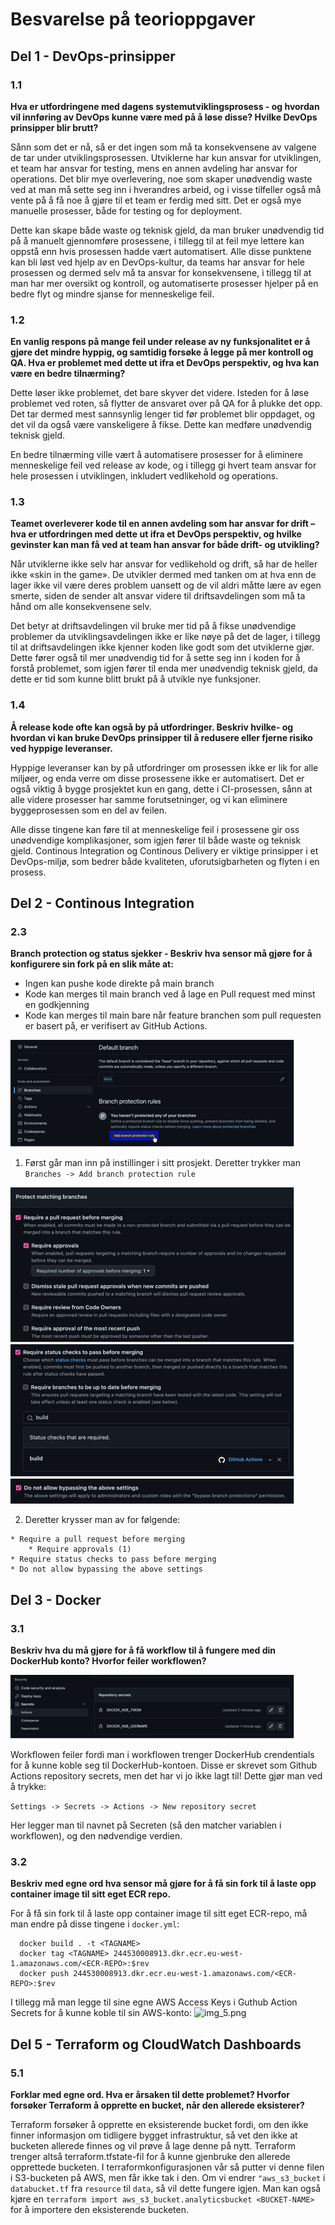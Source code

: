 # Besvarelse på teorioppgaver

## Del 1 - DevOps-prinsipper
### 1.1
**Hva er utfordringene med dagens systemutviklingsprosess - og hvordan vil innføring av DevOps kunne være med på å løse disse? Hvilke DevOps prinsipper blir brutt?**

Sånn som det er nå, så er det ingen som må ta konsekvensene av valgene de tar under utviklingsprosessen. Utviklerne har kun ansvar for utviklingen, et team har ansvar for testing, mens en annen avdeling har ansvar for operations. Det blir mye overlevering, noe som skaper unødvendig waste ved at man må sette seg inn i hverandres arbeid, og i visse tilfeller også må vente på å få noe å gjøre til et team er ferdig med sitt. Det er også mye manuelle prosesser, både for testing og for deployment. 

Dette kan skape både waste og teknisk gjeld, da man bruker unødvendig tid på å manuelt gjennomføre prosessene, i tillegg til at feil mye lettere kan oppstå enn hvis prosessen hadde vært automatisert. Alle disse punktene kan bli løst ved hjelp av en DevOps-kultur, da teams har ansvar for hele prosessen og dermed selv må ta ansvar for konsekvensene, i tillegg til at man har mer oversikt og kontroll, og automatiserte prosesser hjelper på en bedre flyt og mindre sjanse for menneskelige feil.

### 1.2
**En vanlig respons på mange feil under release av ny funksjonalitet er å gjøre det mindre hyppig, og samtidig forsøke å legge på mer kontroll og QA. Hva er problemet med dette ut ifra et DevOps perspektiv, og hva kan være en bedre tilnærming?**

Dette løser ikke problemet, det bare skyver det videre. Isteden for å løse problemet ved roten, så flytter de ansvaret over på QA for å plukke det opp. Det tar dermed mest sannsynlig lenger tid før problemet blir oppdaget, og det vil da også være vanskeligere å fikse. Dette kan medføre unødvendig teknisk gjeld. 

En bedre tilnærming ville vært å automatisere prosesser for å eliminere menneskelige feil ved release av kode, og i tillegg gi hvert team ansvar for hele prosessen i utviklingen, inkludert vedlikehold og operations.

### 1.3
**Teamet overleverer kode til en annen avdeling som har ansvar for drift – hva er utfordringen med dette ut ifra et DevOps perspektiv, og hvilke gevinster kan man få ved at team han ansvar for både drift- og utvikling?**

Når utviklerne ikke selv har ansvar for vedlikehold og drift, så har de heller ikke «skin in the game». De utvikler dermed med tanken om at hva enn de lager ikke vil være deres problem uansett og de vil aldri måtte lære av egen smerte, siden de sender alt ansvar videre til driftsavdelingen som må ta hånd om alle konsekvensene selv. 

Det betyr at driftsavdelingen vil bruke mer tid på å fikse unødvendige problemer da utviklingsavdelingen ikke er like nøye på det de lager, i tillegg til at driftsavdelingen ikke kjenner koden like godt som det utviklerne gjør. Dette fører også til mer unødvendig tid for å sette seg inn i koden for å forstå problemet, som igjen fører til enda mer unødvendig teknisk gjeld, da dette er tid som kunne blitt brukt på å utvikle nye funksjoner.

### 1.4
**Å release kode ofte kan også by på utfordringer. Beskriv hvilke- og hvordan vi kan bruke DevOps prinsipper til å redusere eller fjerne risiko ved hyppige leveranser.**

Hyppige leveranser kan by på utfordringer om prosessen ikke er lik for alle miljøer, og enda verre om disse prosessene ikke er automatisert. Det er også viktig å bygge prosjektet kun en gang, dette i CI-prosessen, sånn at alle videre prosesser har samme forutsetninger, og vi kan eliminere byggeprosessen som en del av feilen. 

Alle disse tingene kan føre til at menneskelige feil i prosessene gir oss unødvendige komplikasjoner, som igjen fører til både waste og teknisk gjeld. Continous Integration og Continous Delivery er viktige prinsipper i et DevOps-miljø, som bedrer både kvaliteten, uforutsigbarheten og flyten i en prosess.

## Del 2 - Continous Integration
### 2.3
**Branch protection og status sjekker - Beskriv hva sensor må gjøre for å konfigurere sin fork på en slik måte at:**
- Ingen kan pushe kode direkte på main branch
- Kode kan merges til main branch ved å lage en Pull request med minst en godkjenning
- Kode kan merges til main bare når feature branchen som pull requesten er basert på, er verifisert av GitHub Actions.

![img.png](images/img.png)

1. Først går man inn på instillinger i sitt prosjekt. Deretter trykker man ```Branches -> Add branch protection rule```

![img_1.png](images/img_1.png)
![img_2.png](images/img_2.png)
![img_3.png](images/img_3.png)

2. Deretter krysser man av for følgende:
```
* Require a pull request before merging
    * Require approvals (1)
* Require status checks to pass before merging
* Do not allow bypassing the above settings
```
## Del 3 - Docker
### 3.1
**Beskriv hva du må gjøre for å få workflow til å fungere med din DockerHub konto? Hvorfor feiler workflowen?**

![img_4.png](images/img_4.png)

Workflowen feiler fordi man i workflowen trenger DockerHub crendentials for å kunne koble seg til DockerHub-kontoen. Disse er skrevet som Github Actions repository secrets, men det har vi jo ikke lagt til!
Dette gjør man ved å trykke:

```Settings -> Secrets -> Actions -> New repository secret```

Her legger man til navnet på Secreten (så den matcher variablen i workflowen), og den nødvendige verdien.

### 3.2
**Beskriv med egne ord hva sensor må gjøre for å få sin fork til å laste opp container image til sitt eget ECR repo.**

For å få sin fork til å laste opp container image til sitt eget ECR-repo, må man endre på disse tingene i ```docker.yml```:
```
  docker build . -t <TAGNAME>
  docker tag <TAGNAME> 244530008913.dkr.ecr.eu-west-1.amazonaws.com/<ECR-REPO>:$rev
  docker push 244530008913.dkr.ecr.eu-west-1.amazonaws.com/<ECR-REPO>:$rev
```

I tillegg må man legge til sine egne AWS Access Keys i Guthub Action Secrets for å kunne koble til sin AWS-konto:
![img_5.png](images/img_5.png)

## Del 5 - Terraform og CloudWatch Dashboards
### 5.1
**Forklar med egne ord. Hva er årsaken til dette problemet? Hvorfor forsøker Terraform å opprette en bucket, når den allerede eksisterer?**

Terraform forsøker å opprette en eksisterende bucket fordi, om den ikke finner informasjon om tidligere bygget infrastruktur, så vet den ikke at bucketen allerede finnes og vil prøve å lage denne på nytt. Terraform trenger altså terraform.tfstate-fil for å kunne gjenbruke den allerede opprettede bucketen. I terraformkonfigurasjonen vår så putter vi denne filen i S3-bucketen på AWS, men får ikke tak i den. Om vi endrer ```"aws_s3_bucket``` i ```databucket.tf``` fra ```resource``` til ```data```, så vil dette fungere igjen. Man kan også kjøre en ```terraform import aws_s3_bucket.analyticsbucket <BUCKET-NAME>``` for å importere den eksisterende bucketen.
